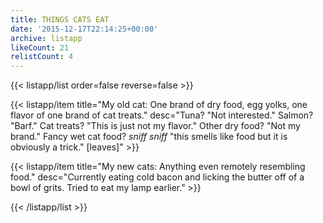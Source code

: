 ```yaml
---
title: THINGS CATS EAT
date: '2015-12-17T22:14:25+00:00'
archive: listapp
likeCount: 21
relistCount: 4
---
```


<!--more-->

{{< listapp/list order=false reverse=false >}}

   {{< listapp/item title="My old cat: One brand of dry food, egg yolks, one flavor of one brand of cat treats."
      desc="Tuna? \"Not interested.\" Salmon? \"Barf.\" Cat treats? \"This is just not my flavor.\" Other dry food? \"Not my brand.\" Fancy wet cat food? *sniff sniff* \"this smells like food but it is obviously a trick.\" [leaves]" >}}

   {{< listapp/item title="My new cats: Anything even remotely resembling food."
      desc="Currently eating cold bacon and licking the butter off of a bowl of grits. Tried to eat my lamp earlier." >}}

{{< /listapp/list >}}
